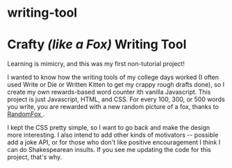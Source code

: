 # writing-tool

<h1>Crafty <i>(like a Fox)</i> Writing Tool</h1>

Learning is mimicry, and this was my first non-tutorial project! 

I wanted to know how the writing tools of my college days worked (I often used Write or Die or Written Kitten to get my crappy rough drafts done), so I create my own rewards-based word counter ith vanilla Javascript. This project is just Javascript, HTML, and CSS. 
For every 100, 300, or 500 words you write, you are rewarded with a new random picture of a fox, thanks to <a href="https://randomfox.ca/"> RandomFox </a>.  

I kept the CSS pretty simple, so I want to go back and make the design more interesting. I also intend to add other kinds of motivators -- possible add a joke API, or for those who don't like positive encouragement I think I can do Shakespearean insults. If you see me updating the code for this project, that's why.

